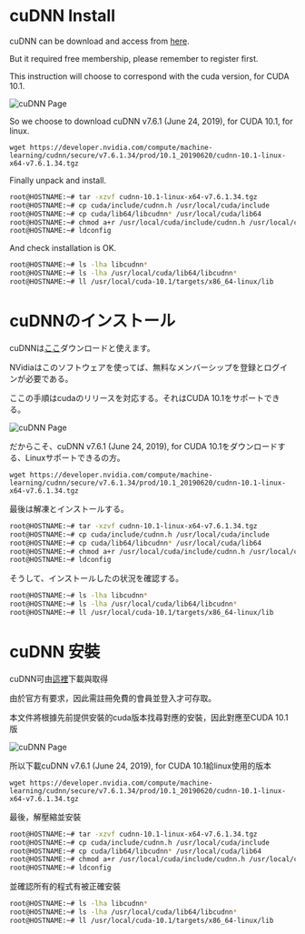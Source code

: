# cuDNN Install

cuDNN can be download and access from [here](https://developer.nvidia.com/cudnn).

But it required free membership, please remember to register first.

This instruction will choose to correspond with the cuda version, for CUDA 10.1. 

![cuDNN Page](https://i.imgur.com/wY6j2RR.png)

So we choose to download cuDNN v7.6.1 (June 24, 2019), for CUDA 10.1, for linux.

`wget https://developer.nvidia.com/compute/machine-learning/cudnn/secure/v7.6.1.34/prod/10.1_20190620/cudnn-10.1-linux-x64-v7.6.1.34.tgz`

Finally unpack and install.

```bash
root@HOSTNAME:~# tar -xzvf cudnn-10.1-linux-x64-v7.6.1.34.tgz 
root@HOSTNAME:~# cp cuda/include/cudnn.h /usr/local/cuda/include
root@HOSTNAME:~# cp cuda/lib64/libcudnn* /usr/local/cuda/lib64
root@HOSTNAME:~# chmod a+r /usr/local/cuda/include/cudnn.h /usr/local/cuda/lib64/libcudnn*
root@HOSTNAME:~# ldconfig
```

And check installation is OK.

```bash
root@HOSTNAME:~# ls -lha libcudnn*
root@HOSTNAME:~# ls -lha /usr/local/cuda/lib64/libcudnn*
root@HOSTNAME:~# ll /usr/local/cuda-10.1/targets/x86_64-linux/lib
```

# cuDNNのインストール

cuDNNは[ここ](https://developer.nvidia.com/cudnn)ダウンロードと使えます。

NVidiaはこのソフトウェアを使ってば、無料なメンバーシップを登録とログインが必要である。

ここの手順はcudaのリリースを対応する。それはCUDA 10.1をサポートできる。

![cuDNN Page](https://i.imgur.com/wY6j2RR.png)

だからこそ、cuDNN v7.6.1 (June 24, 2019), for CUDA 10.1をダウンロードする、Linuxサポートできるの方。

`wget https://developer.nvidia.com/compute/machine-learning/cudnn/secure/v7.6.1.34/prod/10.1_20190620/cudnn-10.1-linux-x64-v7.6.1.34.tgz`

最後は解凍とインストールする。

```bash
root@HOSTNAME:~# tar -xzvf cudnn-10.1-linux-x64-v7.6.1.34.tgz 
root@HOSTNAME:~# cp cuda/include/cudnn.h /usr/local/cuda/include
root@HOSTNAME:~# cp cuda/lib64/libcudnn* /usr/local/cuda/lib64
root@HOSTNAME:~# chmod a+r /usr/local/cuda/include/cudnn.h /usr/local/cuda/lib64/libcudnn*
root@HOSTNAME:~# ldconfig
```

そうして、インストールしたの状況を確認する。

```bash
root@HOSTNAME:~# ls -lha libcudnn*
root@HOSTNAME:~# ls -lha /usr/local/cuda/lib64/libcudnn*
root@HOSTNAME:~# ll /usr/local/cuda-10.1/targets/x86_64-linux/lib
```

# cuDNN 安裝

cuDNN可由[這裡](https://developer.nvidia.com/cudnn)下載與取得

由於官方有要求，因此需註冊免費的會員並登入才可存取。

本文件將根據先前提供安裝的cuda版本找尋對應的安裝，因此對應至CUDA 10.1版

![cuDNN Page](https://i.imgur.com/wY6j2RR.png)

所以下載cuDNN v7.6.1 (June 24, 2019), for CUDA 10.1給linux使用的版本

`wget https://developer.nvidia.com/compute/machine-learning/cudnn/secure/v7.6.1.34/prod/10.1_20190620/cudnn-10.1-linux-x64-v7.6.1.34.tgz`

最後，解壓縮並安裝

```bash
root@HOSTNAME:~# tar -xzvf cudnn-10.1-linux-x64-v7.6.1.34.tgz 
root@HOSTNAME:~# cp cuda/include/cudnn.h /usr/local/cuda/include
root@HOSTNAME:~# cp cuda/lib64/libcudnn* /usr/local/cuda/lib64
root@HOSTNAME:~# chmod a+r /usr/local/cuda/include/cudnn.h /usr/local/cuda/lib64/libcudnn*
root@HOSTNAME:~# ldconfig
```

並確認所有的程式有被正確安裝

```bash
root@HOSTNAME:~# ls -lha libcudnn*
root@HOSTNAME:~# ls -lha /usr/local/cuda/lib64/libcudnn*
root@HOSTNAME:~# ll /usr/local/cuda-10.1/targets/x86_64-linux/lib
```
